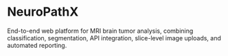 # NeuroPathX
End-to-end web platform for MRI brain tumor analysis, combining classification, segmentation, API integration, slice-level image uploads, and automated reporting.

